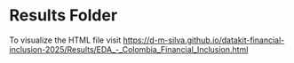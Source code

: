 # Results Folder 

To visualize the HTML file visit https://d-m-silva.github.io/datakit-financial-inclusion-2025/Results/EDA_-_Colombia_Financial_Inclusion.html
